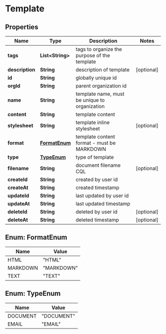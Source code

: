 

# Template


## Properties

| Name | Type | Description | Notes |
|------------ | ------------- | ------------- | -------------|
|**tags** | **List&lt;String&gt;** | tags to organize the purpose of the template |  |
|**description** | **String** | description of template |  [optional] |
|**id** | **String** | globally unique id |  |
|**orgId** | **String** | parent organization id |  |
|**name** | **String** | template name, must be unique to organization |  |
|**content** | **String** | template content |  |
|**stylesheet** | **String** | template inline stylesheet |  [optional] |
|**format** | [**FormatEnum**](#FormatEnum) | template content format - must be MARKDOWN |  |
|**type** | [**TypeEnum**](#TypeEnum) | type of template |  |
|**filename** | **String** | document filename CQL |  [optional] |
|**createId** | **String** | created by user id |  |
|**createAt** | **String** | created timestamp |  |
|**updateId** | **String** | last updated by user id |  |
|**updateAt** | **String** | last updated timestamp |  |
|**deleteId** | **String** | deleted by user id |  [optional] |
|**deleteAt** | **String** | deleted timestamp |  [optional] |



## Enum: FormatEnum

| Name | Value |
|---- | -----|
| HTML | &quot;HTML&quot; |
| MARKDOWN | &quot;MARKDOWN&quot; |
| TEXT | &quot;TEXT&quot; |



## Enum: TypeEnum

| Name | Value |
|---- | -----|
| DOCUMENT | &quot;DOCUMENT&quot; |
| EMAIL | &quot;EMAIL&quot; |




